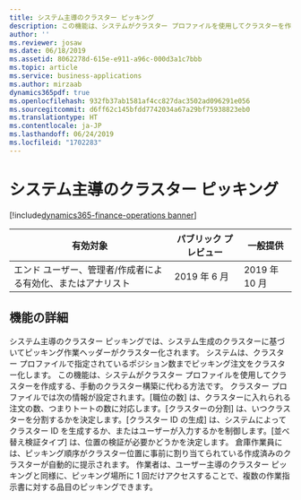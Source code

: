 ```yaml
---
title: システム主導のクラスター ピッキング
description: この機能は、システムがクラスター プロファイルを使用してクラスターを作成する、手動のクラスター構築に代わる方法です。
author: ''
ms.reviewer: josaw
ms.date: 06/18/2019
ms.assetid: 8062278d-615e-e911-a96c-000d3a1c7bbb
ms.topic: article
ms.service: business-applications
ms.author: mirzaab
dynamics365pdf: true
ms.openlocfilehash: 932fb37ab1581af4cc827dac3502ad096291e056
ms.sourcegitcommit: d6ff62c145bfdd7742034a67a29bf75938823eb0
ms.translationtype: HT
ms.contentlocale: ja-JP
ms.lasthandoff: 06/24/2019
ms.locfileid: "1702283"
---
```

# <a name="system-directed-cluster-picking"></a>システム主導のクラスター ピッキング
[!include[dynamics365-finance-operations banner](../includes/dynamics365-finance-operations.md)]

| 有効対象    |  パブリック プレビュー | 一般提供 | 
| ---------- | ---------- |---------- |
|エンド ユーザー、管理者/作成者による有効化、またはアナリスト|2019 年 6 月| 2019 年 10 月|






## <a name="feature-details"></a>機能の詳細
<!--feature detail start -->
システム主導のクラスター ピッキングでは、システム生成のクラスターに基づいてピッキング作業ヘッダーがクラスター化されます。 システムは、クラスター プロファイルで指定されているポジション数までピッキング注文をクラスター化します。 この機能は、システムがクラスター プロファイルを使用してクラスターを作成する、手動のクラスター構築に代わる方法です。 クラスター プロファイルでは次の情報が設定されます。[職位の数] は、クラスターに入れられる注文の数、つまりトートの数に対応します。[クラスターの分割] は、いつクラスターを分割するかを決定します。[クラスター ID の生成] は、システムによってクラスター ID を生成するか、またはユーザーが入力するかを制御します。[並べ替え検証タイプ] は、位置の検証が必要かどうかを決定します。 倉庫作業員には、ピッキング順序がクラスター位置に事前に割り当てられている作成済みのクラスターが自動的に提示されます。 作業者は、ユーザー主導のクラスター ピッキングと同様に、ピッキング場所に 1 回だけアクセスすることで、複数の作業指示書に対する品目のピッキングできます。
<!--feature detail end -->










